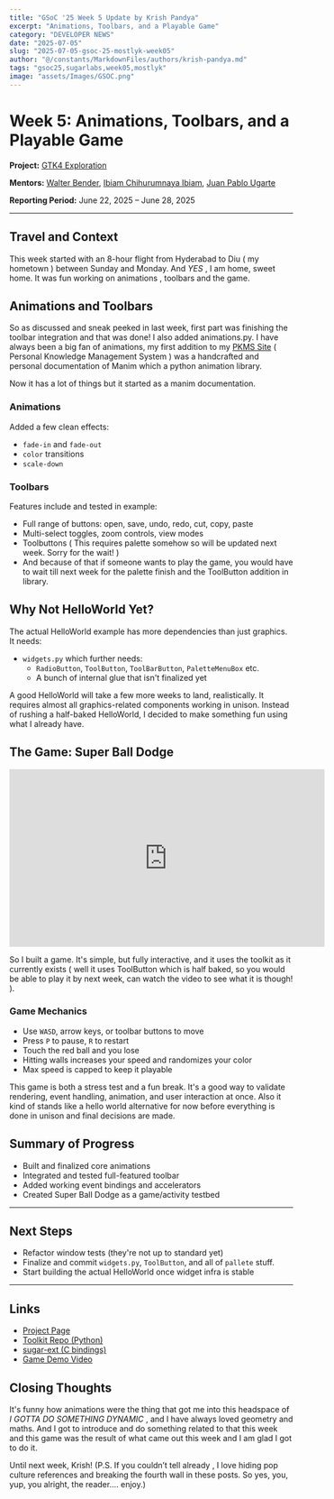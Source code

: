 ```yaml
---
title: "GSoC '25 Week 5 Update by Krish Pandya"
excerpt: "Animations, Toolbars, and a Playable Game"
category: "DEVELOPER NEWS"
date: "2025-07-05"
slug: "2025-07-05-gsoc-25-mostlyk-week05"
author: "@/constants/MarkdownFiles/authors/krish-pandya.md"
tags: "gsoc25,sugarlabs,week05,mostlyk"
image: "assets/Images/GSOC.png"
---
```


# Week 5: Animations, Toolbars, and a Playable Game

**Project:** [GTK4 Exploration](https://summerofcode.withgoogle.com/programs/2025/projects/rsHsYZKy)

**Mentors:** [Walter Bender](https://github.com/walterbender), [Ibiam Chihurumnaya Ibiam](https://github.com/chimosky), [Juan Pablo Ugarte](https://github.com/xjuan)

**Reporting Period:** June 22, 2025 – June 28, 2025

---

## Travel and Context

This week started with an 8-hour flight from Hyderabad to Diu ( my hometown ) between Sunday and Monday.
And _YES_ , I am home, sweet home. It was fun working on animations , toolbars and the game.


## Animations and Toolbars

So as discussed and sneak peeked in last week, first part was finishing the toolbar integration and that was done! I also added animations.py.
I have always been a big fan of animations, my first addition to my [PKMS Site](https://pkms.vercel.app/) ( Personal Knowledge Management System ) was a handcrafted and personal documentation of Manim which a python animation library.

Now it has a lot of things but it started as a manim documentation.

### Animations

Added a few clean effects:

- `fade-in` and `fade-out`
- `color` transitions
- `scale-down`


### Toolbars

Features include and tested in example:

- Full range of buttons: open, save, undo, redo, cut, copy, paste
- Multi-select toggles, zoom controls, view modes
- Toolbuttons ( This requires palette somehow so will be updated next week. Sorry for the wait! )
- And because of that if someone wants to play the game, you would have to wait till next week for the palette finish and the ToolButton addition in library.


## Why Not HelloWorld Yet?

The actual HelloWorld example has more dependencies than just graphics. It needs:

- `widgets.py`
which further needs:
  - `RadioButton`, `ToolButton`, `ToolBarButton`, `PaletteMenuBox` etc.
  - A bunch of internal glue that isn't finalized yet

A good HelloWorld will take a few more weeks to land, realistically.
It requires almost all graphics-related components working in unison. Instead of rushing a half-baked HelloWorld, I decided to make something fun using what I already have.


## The Game: Super Ball Dodge

<iframe width="560" height="315" src="https://www.youtube.com/embed/B517C_LTCns?si=u4zGfRp0yEJca8_O" title="YouTube video player" frameborder="0" allow="accelerometer; autoplay; clipboard-write; encrypted-media; gyroscope; picture-in-picture; web-share" referrerpolicy="strict-origin-when-cross-origin" allowfullscreen></iframe>

So I built a game. It's simple, but fully interactive, and it uses the toolkit as it currently exists ( well it uses ToolButton which is half baked, so you would be able to play it by next week, can watch the video to see what it is though! ).

### Game Mechanics

- Use `WASD`, arrow keys, or toolbar buttons to move
- Press `P` to pause, `R` to restart
- Touch the red ball and you lose
- Hitting walls increases your speed and randomizes your color
- Max speed is capped to keep it playable

This game is both a stress test and a fun break. It's a good way to validate rendering, event handling, animation, and user interaction at once.
Also it kind of stands like a hello world alternative for now before everything is done in unison and final decisions are made.


## Summary of Progress

- Built and finalized core animations
- Integrated and tested full-featured toolbar
- Added working event bindings and accelerators
- Created Super Ball Dodge as a game/activity testbed

---

## Next Steps

- Refactor window tests (they're not up to standard yet)
- Finalize and commit `widgets.py`, `ToolButton`, and all of `pallete` stuff.
- Start building the actual HelloWorld once widget infra is stable

---

## Links

- [Project Page](https://summerofcode.withgoogle.com/programs/2025/projects/rsHsYZKy)
- [Toolkit Repo (Python)](https://github.com/MostlyKIGuess/sugar-toolkit-gtk4-py)
- [sugar-ext (C bindings)](https://github.com/sugarlabs/sugar-ext)
- [Game Demo Video](https://youtu.be/B517C_LTCns)


## Closing Thoughts

It's funny how animations were the thing that got me into this headspace of _I GOTTA DO SOMETHING DYNAMIC_ , and I have always loved geometry and maths. And I got to introduce and do something related to that this week and this game was the result of what came out this week and I am glad I got to do it.

Until next week,
Krish!
(P.S. If you couldn’t tell already , I love hiding pop culture references and breaking the fourth wall in these posts. So yes, you, yup, you alright, the reader.... enjoy.)
